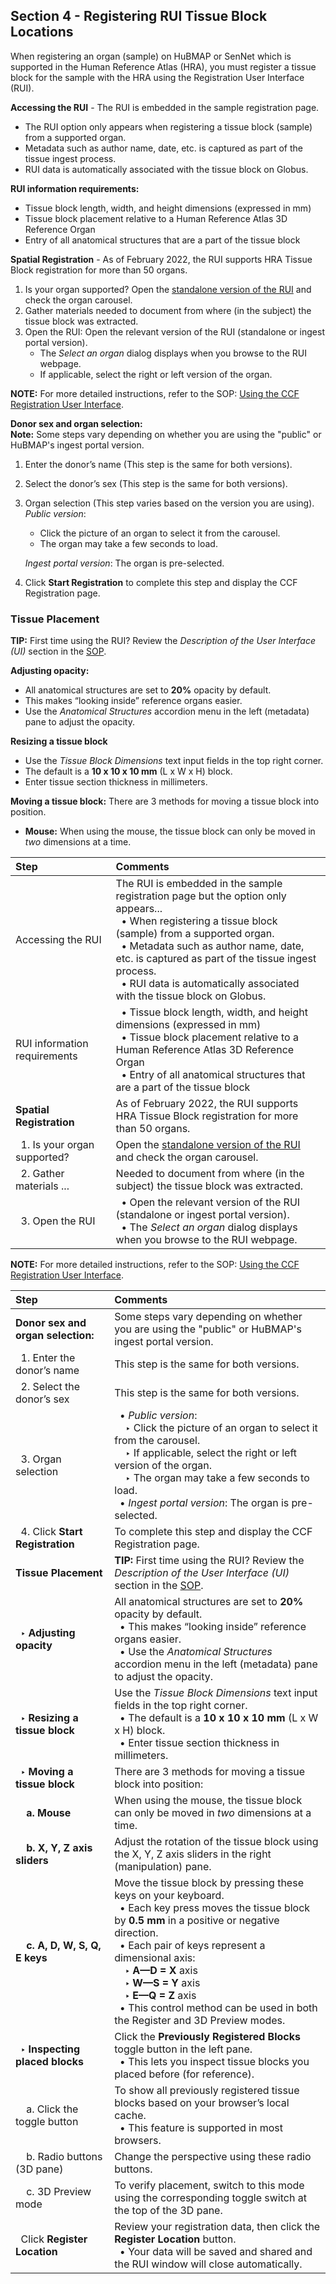 ## Section 4 - Registering RUI Tissue Block Locations

When registering an organ (sample) on HuBMAP or SenNet which is supported in the Human Reference Atlas (HRA), you must register a tissue block for the sample with the HRA using the Registration User Interface (RUI).

**Accessing the RUI** - The RUI is embedded in the sample registration page.
- The RUI option only appears when registering a tissue block (sample) from a supported organ.
- Metadata such as author name, date, etc. is captured as part of the tissue ingest process.
- RUI data is automatically associated with the tissue block on Globus.

**RUI information requirements:**
- Tissue block length, width, and height dimensions (expressed in mm)
- Tissue block placement relative to a Human Reference Atlas 3D Reference Organ
- Entry of all anatomical structures that are a part of the tissue block

**Spatial Registration** - As of February 2022, the RUI supports HRA Tissue Block registration for more than 50 organs.
1. Is your organ supported? Open the <a href="https://hubmapconsortium.github.io/ccf-ui/rui/">standalone version of the RUI</a> and check the organ carousel.
2. Gather materials needed to document from where (in the subject) the tissue block was extracted.
3. Open the RUI: Open the relevant version of the RUI (standalone or ingest portal version).
   - The _Select an organ_ dialog displays when you browse to the RUI webpage.
   - If applicable, select the right or left version of the organ.

**NOTE:** For more detailed instructions, refer to the SOP: <a href="https://zenodo.org/record/6628366#.ZAYfdXbMJD8">Using the CCF Registration User Interface</a>.

**Donor sex and organ selection:**  
**Note:** Some steps vary depending on whether you are using the "public" or HuBMAP's ingest portal version.
1. Enter the donor’s name (This step is the same for both versions).
2. Select the donor’s sex (This step is the same for both versions).
3. Organ selection (This step varies based on the version you are using). <br>
_Public version_:
   - Click the picture of an organ to select it from the carousel.
   - The organ may take a few seconds to load.
   
   _Ingest portal version_: The organ is pre-selected.
4. Click **Start Registration** to complete this step and display the CCF Registration page. 

### Tissue Placement
 **TIP:** First time using the RUI? Review the _Description of the User Interface (UI)_ section in the <a href="https://zenodo.org/record/6628366#.ZAYfdXbMJD8">SOP</a>.

**Adjusting opacity:** 
   - All anatomical structures are set to **20%** opacity by default.
   - This makes “looking inside” reference organs easier.
   - Use the _Anatomical Structures_ accordion menu in the left (metadata) pane to adjust the opacity.

**Resizing a tissue block**
   - Use the _Tissue Block Dimensions_ text input fields in the top right corner.
   - The default is a **10 x 10 x 10 mm** (L x W x H) block.
   - Enter tissue section thickness in millimeters.

**Moving a tissue block:** There are 3 methods for moving a tissue block into position.
   - **Mouse:** When using the mouse, the tissue block can only be moved in _two_ dimensions at a time. 



|Step | Comments |
|:---------------------------------------|:------------------------------------------------------------------------|
|Accessing the RUI | The RUI is embedded in the sample registration page but the option only appears... <br> &nbsp; • When registering a tissue block (sample) from a supported organ.  <br> &nbsp; • Metadata such as author name, date, etc. is captured as part of the tissue ingest process. <br> &nbsp; • RUI data is automatically associated with the tissue block on Globus.|
|RUI information requirements | &nbsp; • Tissue block length, width, and height dimensions (expressed in mm) <br> &nbsp; • Tissue block placement relative to a Human Reference Atlas 3D Reference Organ <br> &nbsp; • Entry of all anatomical structures that are a part of the tissue block|
|**Spatial Registration** | As of February 2022, the RUI supports HRA Tissue Block registration for more than 50 organs.|
|&nbsp; 1. Is your organ supported? | Open the <a href="https://hubmapconsortium.github.io/ccf-ui/rui/">standalone version of the RUI</a> and check the organ carousel.|
|&nbsp; 2. Gather materials ... | Needed to document from where (in the subject) the tissue block was extracted.|
|&nbsp; 3. Open the RUI | &nbsp; • Open the relevant version of the RUI (standalone or ingest portal version). <br> &nbsp; • The _Select an organ_ dialog displays when you browse to the RUI webpage.|

**NOTE:** For more detailed instructions, refer to the SOP: <a href="https://zenodo.org/record/6628366#.ZAYfdXbMJD8">Using the CCF Registration User Interface</a>.

|Step | Comments |
|:---------------------------------------|:------------------------------------------------------------------------|
|**Donor sex and organ selection:** | Some steps vary depending on whether you are using the "public" or HuBMAP's ingest portal version.|
|&nbsp; 1. Enter the donor’s name | This step is the same for both versions.|
|&nbsp; 2. Select the donor’s sex  | This step is the same for both versions.|
|&nbsp; 3. Organ selection | &nbsp; • _Public version_: <br> &nbsp; &nbsp;  ‣ Click the picture of an organ to select it from the carousel. <br> &nbsp; &nbsp;  ‣ If applicable, select the right or left version of the organ. <br> &nbsp; &nbsp;  ‣ The organ may take a few seconds to load. <br> &nbsp; • _Ingest portal version_: The organ is pre-selected. |
|&nbsp; 4. Click **Start Registration** | To complete this step and display the CCF Registration page. |
|**Tissue Placement** | **TIP:** First time using the RUI? Review the _Description of the User Interface (UI)_ section in the <a href="https://zenodo.org/record/6628366#.ZAYfdXbMJD8">SOP</a>.|
|&nbsp; **‣ Adjusting opacity** | All anatomical structures are set to **20%** opacity by default. <br> &nbsp; • This makes “looking inside” reference organs easier. <br> &nbsp; • Use the _Anatomical Structures_ accordion menu in the left (metadata) pane to adjust the opacity.|
|&nbsp; **‣ Resizing a tissue block** | Use the _Tissue Block Dimensions_ text input fields in the top right corner. <br> &nbsp; • The default is a **10 x 10 x 10 mm** (L x W x H) block. <br> &nbsp; • Enter tissue section thickness in millimeters.|
|&nbsp; **‣ Moving a tissue block** | There are 3 methods for moving a tissue block into position:|
|&nbsp; &nbsp; **a. Mouse** | When using the mouse, the tissue block can only be moved in _two_ dimensions at a time. |
|&nbsp; &nbsp; **b. X, Y, Z axis sliders** | Adjust the rotation of the tissue block using the X, Y, Z axis sliders in the right (manipulation) pane.|
|&nbsp; &nbsp; **c. A, D, W, S, Q, E keys** | Move the tissue block by pressing these keys on your keyboard. <br> &nbsp; • Each key press moves the tissue block by **0.5 mm** in a positive or negative direction. <br> &nbsp; • Each pair of keys represent a dimensional axis: <br> &nbsp; &nbsp; **‣ A—D = X** axis <br> &nbsp; &nbsp; **‣ W—S = Y** axis <br> &nbsp; &nbsp; **‣ E—Q = Z** axis <br> &nbsp; • This control method can be used in both the Register and 3D Preview modes. |
|&nbsp; **‣ Inspecting placed blocks** | Click the **Previously Registered Blocks** toggle button in the left pane. <br> &nbsp; • This lets you inspect tissue blocks you placed before (for reference).|
|&nbsp; &nbsp; a. Click the toggle button | To show all previously registered tissue blocks based on your browser’s local cache. <br> &nbsp; • This feature is supported in most browsers. |
|&nbsp; &nbsp; b. Radio buttons (3D pane) | Change the perspective using these radio buttons.|
|&nbsp; &nbsp; c. 3D Preview mode | To verify placement, switch to this mode using the corresponding toggle switch at the top of the 3D pane.|
|&nbsp; Click **Register Location** | Review your registration data, then click the **Register Location** button. <br> &nbsp; • Your data will be saved and shared and the RUI window will close automatically. |
